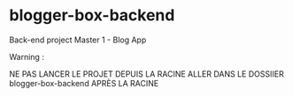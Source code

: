 # blogger-box-backend
Back-end project Master 1 - Blog App

Warning :

NE PAS LANCER LE PROJET DEPUIS LA RACINE
ALLER DANS LE DOSSIIER blogger-box-backend APRÈS LA RACINE

